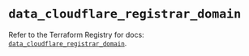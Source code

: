# `data_cloudflare_registrar_domain`

Refer to the Terraform Registry for docs: [`data_cloudflare_registrar_domain`](https://registry.terraform.io/providers/cloudflare/cloudflare/5.2.0/docs/data-sources/registrar_domain).
